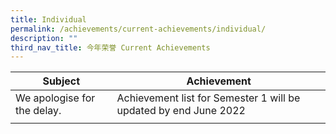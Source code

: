 ```yaml
---
title: Individual
permalink: /achievements/current-achievements/individual/
description: ""
third_nav_title: 今年荣誉 Current Achievements
---
```


| Subject | Achievement |
|---|---|
|  We apologise for the delay.  | Achievement list for Semester 1 will be updated by end June 2022 |
| | | |